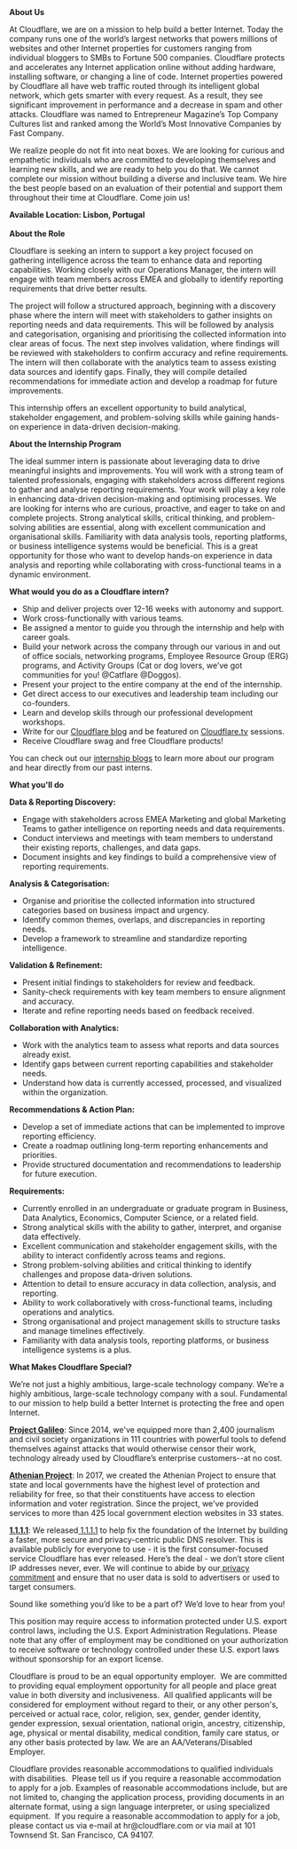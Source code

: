 <div class="content-intro">
	<div><strong>About Us</strong></div>
	<div>
		<p>At Cloudflare, we are on a mission to help build a better Internet. Today the company runs one of the world’s largest networks that powers millions of websites and other Internet properties for customers ranging from individual bloggers to SMBs to Fortune 500 companies. Cloudflare protects and accelerates any Internet application online without adding hardware, installing software, or changing a line of code. Internet properties powered by Cloudflare all have web traffic routed through its intelligent global network, which gets smarter with every request. As a result, they see significant improvement in performance and a decrease in spam and other attacks. Cloudflare was named to Entrepreneur Magazine’s Top Company Cultures list and ranked among the World’s Most Innovative Companies by Fast Company.&nbsp;</p>
		<p><span style="font-weight: 400;">We realize people do not fit into neat boxes. We are looking for curious and empathetic individuals who are committed to developing themselves and learning new skills, and we are ready to help you do that. We cannot complete our mission without building a diverse and inclusive team. We hire the best people based on an evaluation of their potential and support them throughout their time at Cloudflare. Come join us!&nbsp;</span></p>
	</div>
</div>
<p><strong>Available Location: Lisbon, Portugal<br><br></strong><strong>About the Role</strong></p>
<p>Cloudflare is seeking an intern to support a key project focused on gathering intelligence across the team to enhance data and reporting capabilities. Working closely with our Operations Manager, the intern will engage with team members across EMEA and globally to identify reporting requirements that drive better results.&nbsp;</p>
<p>The project will follow a structured approach, beginning with a discovery phase where the intern will meet with stakeholders to gather insights on reporting needs and data requirements. This will be followed by analysis and categorisation, organising and prioritising the collected information into clear areas of focus. The next step involves validation, where findings will be reviewed with stakeholders to confirm accuracy and refine requirements. The intern will then collaborate with the analytics team to assess existing data sources and identify gaps. Finally, they will compile detailed recommendations for immediate action and develop a roadmap for future improvements.&nbsp;</p>
<p>This internship offers an excellent opportunity to build analytical, stakeholder engagement, and problem-solving skills while gaining hands-on experience in data-driven decision-making.&nbsp;</p>
<p><strong>About the Internship Program</strong></p>
<p>The ideal summer intern is passionate about leveraging data to drive meaningful insights and improvements. You will work with a strong team of talented professionals, engaging with stakeholders across different regions to gather and analyse reporting requirements. Your work will play a key role in enhancing data-driven decision-making and optimising processes. We are looking for interns who are curious, proactive, and eager to take on and complete projects. Strong analytical skills, critical thinking, and problem-solving abilities are essential, along with excellent communication and organisational skills. Familiarity with data analysis tools, reporting platforms, or business intelligence systems would be beneficial. This is a great opportunity for those who want to develop hands-on experience in data analysis and reporting while collaborating with cross-functional teams in a dynamic environment.</p>
<p><strong>What would you do as a Cloudflare intern?</strong></p>
<ul>
	<li>Ship and deliver projects over 12-16 weeks with autonomy and support.</li>
	<li>Work cross-functionally with various teams.</li>
	<li>Be assigned a mentor to guide you through the internship and help with career goals.</li>
	<li>Build your network across the company through our various in and out of office socials, networking programs, Employee Resource Group (ERG) programs, and Activity Groups (Cat or dog lovers, we’ve got communities for you! @Catflare @Doggos).</li>
	<li>Present your project to the entire company at the end of the internship.</li>
	<li>Get direct access to our executives and leadership team including our co-founders.</li>
	<li>Learn and develop skills through our professional development workshops.</li>
	<li>Write for our <a href="https://blog.cloudflare.com/">Cloudflare blog</a> and be featured on <a href="http://cloudflare.tv/">Cloudflare.tv</a> sessions.&nbsp;</li>
	<li>Receive Cloudflare swag and free Cloudflare products!</li>
</ul>
<p>You can check out our <a href="https://blog.cloudflare.com/tag/internship-experience/">internship blogs</a> to learn more about our program and hear directly from our past interns.</p>
<p><strong>What you'll do</strong></p>
<p><strong>Data &amp; Reporting Discovery:</strong></p>
<ul>
	<li>Engage with stakeholders across EMEA Marketing and global Marketing Teams to gather intelligence on reporting needs and data requirements.</li>
	<li>Conduct interviews and meetings with team members to understand their existing reports, challenges, and data gaps.</li>
	<li>Document insights and key findings to build a comprehensive view of reporting requirements.</li>
</ul>
<p><strong>Analysis &amp; Categorisation:</strong></p>
<ul>
	<li>Organise and prioritise the collected information into structured categories based on business impact and urgency.</li>
	<li>Identify common themes, overlaps, and discrepancies in reporting needs.</li>
	<li>Develop a framework to streamline and standardize reporting intelligence.</li>
</ul>
<p><strong>Validation &amp; Refinement:</strong></p>
<ul>
	<li>Present initial findings to stakeholders for review and feedback.</li>
	<li>Sanity-check requirements with key team members to ensure alignment and accuracy.</li>
	<li>Iterate and refine reporting needs based on feedback received.</li>
</ul>
<p><strong>Collaboration with Analytics:</strong></p>
<ul>
	<li>Work with the analytics team to assess what reports and data sources already exist.</li>
	<li>Identify gaps between current reporting capabilities and stakeholder needs.</li>
	<li>Understand how data is currently accessed, processed, and visualized within the organization.</li>
</ul>
<p><strong>Recommendations &amp; Action Plan:</strong></p>
<ul>
	<li>Develop a set of immediate actions that can be implemented to improve reporting efficiency.</li>
	<li>Create a roadmap outlining long-term reporting enhancements and priorities.</li>
	<li>Provide structured documentation and recommendations to leadership for future execution.</li>
</ul>
<p><strong>Requirements:</strong></p>
<ul>
	<li>Currently enrolled in an undergraduate or graduate program in Business, Data Analytics, Economics, Computer Science, or a related field.</li>
	<li>Strong analytical skills with the ability to gather, interpret, and organise data effectively.</li>
	<li>Excellent communication and stakeholder engagement skills, with the ability to interact confidently across teams and regions.</li>
	<li>Strong problem-solving abilities and critical thinking to identify challenges and propose data-driven solutions.</li>
	<li>Attention to detail to ensure accuracy in data collection, analysis, and reporting.</li>
	<li>Ability to work collaboratively with cross-functional teams, including operations and analytics.</li>
	<li>Strong organisational and project management skills to structure tasks and manage timelines effectively.</li>
	<li>Familiarity with data analysis tools, reporting platforms, or business intelligence systems is a plus.</li>
</ul>
<div class="content-conclusion">
	<p><strong>What Makes Cloudflare Special?</strong></p>
	<p><span style="font-weight: 400;">We’re not just a highly ambitious, large-scale technology company. We’re a highly ambitious, large-scale technology company with a soul. Fundamental to our mission to help build a better Internet is protecting the free and open Internet.</span></p>
	<p><a href="https://blog.cloudflare.com/protecting-free-expression-online/"><strong>Project Galileo</strong></a><span style="font-weight: 400;">: Since 2014, we've equipped more than 2,400 journalism and civil society organizations in 111 countries with powerful tools to defend themselves against attacks that would otherwise censor their work, technology already used by Cloudflare’s enterprise customers--at no cost.</span></p>
	<p><strong><a href="https://www.cloudflare.com/athenian/">Athenian Project</a></strong><span style="font-weight: 400;">: In 2017, we created the Athenian Project to ensure that state and local governments have the highest level of protection and reliability for free, so that their constituents have access to election information and voter registration. Since the project, we've provided services to more than 425 local government election websites in 33 states.</span></p>
	<p><a href="https://1.1.1.1/"><strong>1.1.1.1</strong></a><span style="font-weight: 400;">: We released</span><a href="https://1.1.1.1/"> <span style="font-weight: 400;">1.1.1.1</span></a><span style="font-weight: 400;"> to help fix the foundation of the Internet by building a faster, more secure and privacy-centric public DNS resolver. This is available publicly for everyone to use - it is the first consumer-focused service Cloudflare has ever released. Here’s the deal - we don’t store client IP addresses never, ever. We will continue to abide by our</span><a href="https://developers.cloudflare.com/1.1.1.1/privacy/public-dns-resolver"> privacy commitment</a><span style="font-weight: 400;"> and ensure that no user data is sold to advertisers or used to target consumers.</span></p>
	<p><span style="font-weight: 400;">Sound like something you’d like to be a part of? We’d love to hear from you!</span></p>
	<p><span style="font-weight: 400;">This position may require access to information protected under U.S. export control laws, including the U.S. Export Administration Regulations. Please note that any offer of employment may be conditioned on your authorization to receive software or technology controlled under these U.S. export laws without sponsorship for an export license.</span></p>
	<p><span style="font-weight: 400;">Cloudflare is proud to be an equal opportunity employer. &nbsp;We are committed to providing equal employment opportunity for all people and place great value in both diversity and inclusiveness. &nbsp;All qualified applicants will be considered for employment without regard to their, or any other person's, perceived or actual</span> <span style="font-weight: 400;">race, color, religion, sex, gender, gender identity, gender expression, sexual orientation, national origin, ancestry, citizenship, age, physical or mental disability, medical condition, family care status, or any other basis protected by law. </span><span style="font-weight: 400;">We are an AA/Veterans/Disabled Employer.</span></p>
	<p><span style="font-weight: 400;">Cloudflare provides reasonable accommodations to qualified individuals with disabilities. &nbsp;Please tell us if you require a reasonable accommodation to apply for a job. Examples of reasonable accommodations include, but are not limited to, changing the application process, providing documents in an alternate format, using a sign language interpreter, or using specialized equipment. &nbsp;If you require a reasonable accommodation to apply for a job, please contact us via e-mail at </span><span style="font-weight: 400;">hr@cloudflare.com</span><span style="font-weight: 400;"> or via mail at 101 Townsend St. San Francisco, CA 94107.</span></p>
</div>